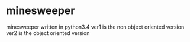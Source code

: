 # minesweeper
minesweeper written in python3.4
ver1 is the non object oriented version
ver2 is the object oriented version
